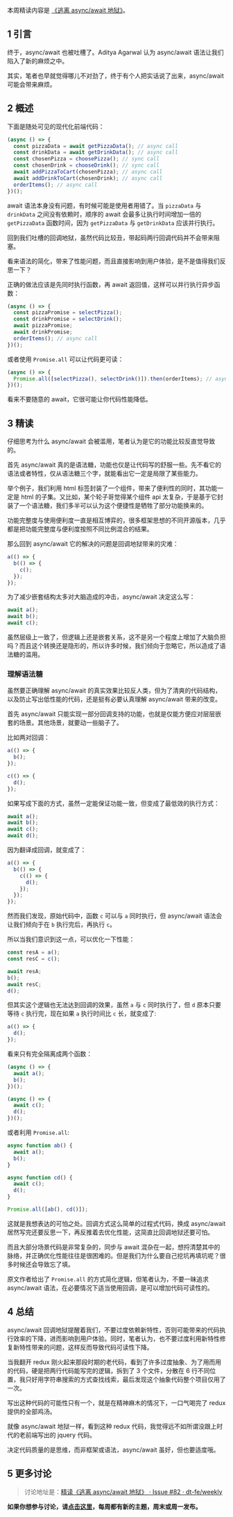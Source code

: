本周精读内容是 [《逃离 async/await 地狱》](https://medium.freecodecamp.org/avoiding-the-async-await-hell-c77a0fb71c4c)。

## 1 引言

终于，async/await 也被吐槽了。Aditya Agarwal 认为 async/await 语法让我们陷入了新的麻烦之中。

其实，笔者也早就觉得哪儿不对劲了，终于有个人把实话说了出来，async/await 可能会带来麻烦。

## 2 概述

下面是随处可见的现代化前端代码：

```typescript
(async () => {
  const pizzaData = await getPizzaData(); // async call
  const drinkData = await getDrinkData(); // async call
  const chosenPizza = choosePizza(); // sync call
  const chosenDrink = chooseDrink(); // sync call
  await addPizzaToCart(chosenPizza); // async call
  await addDrinkToCart(chosenDrink); // async call
  orderItems(); // async call
})();
```

await 语法本身没有问题，有时候可能是使用者用错了。当 `pizzaData` 与 `drinkData` 之间没有依赖时，顺序的 await 会最多让执行时间增加一倍的 `getPizzaData` 函数时间，因为 `getPizzaData` 与 `getDrinkData` 应该并行执行。

回到我们吐槽的回调地狱，虽然代码比较丑，带起码两行回调代码并不会带来阻塞。

看来语法的简化，带来了性能问题，而且直接影响到用户体验，是不是值得我们反思一下？

正确的做法应该是先同时执行函数，再 await 返回值，这样可以并行执行异步函数：

```typescript
(async () => {
  const pizzaPromise = selectPizza();
  const drinkPromise = selectDrink();
  await pizzaPromise;
  await drinkPromise;
  orderItems(); // async call
})();
```

或者使用 `Promise.all` 可以让代码更可读：

```typescript
(async () => {
  Promise.all([selectPizza(), selectDrink()]).then(orderItems); // async call
})();
```

看来不要随意的 await，它很可能让你代码性能降低。

## 3 精读

仔细思考为什么 async/await 会被滥用，笔者认为是它的功能比较反直觉导致的。

首先 async/await 真的是语法糖，功能也仅是让代码写的舒服一些。先不看它的语法或者特性，仅从语法糖三个字，就能看出它一定是局限了某些能力。

举个例子，我们利用 html 标签封装了一个组件，带来了便利性的同时，其功能一定是 html 的子集。又比如，某个轮子哥觉得某个组件 api 太复杂，于是基于它封装了一个语法糖，我们多半可以认为这个便捷性是牺牲了部分功能换来的。

功能完整度与使用便利度一直是相互博弈的，很多框架思想的不同开源版本，几乎都是把功能完整度与便利度按照不同比例混合的结果。

那么回到 async/await 它的解决的问题是回调地狱带来的灾难：

```typescript
a(() => {
  b(() => {
    c();
  });
});
```

为了减少嵌套结构太多对大脑造成的冲击，async/await 决定这么写：

```typescript
await a();
await b();
await c();
```

虽然层级上一致了，但逻辑上还是嵌套关系，这不是另一个程度上增加了大脑负担吗？而且这个转换还是隐形的，所以许多时候，我们倾向于忽略它，所以造成了语法糖的滥用。

### 理解语法糖

虽然要正确理解 async/await 的真实效果比较反人类，但为了清爽的代码结构，以及防止写出低性能的代码，还是挺有必要认真理解 async/await 带来的改变。

首先 async/await 只能实现一部分回调支持的功能，也就是仅能方便应对层层嵌套的场景。其他场景，就要动一些脑子了。

比如两对回调：

```typescript
a(() => {
  b();
});

c(() => {
  d();
});
```

如果写成下面的方式，虽然一定能保证功能一致，但变成了最低效的执行方式：

```typescript
await a();
await b();
await c();
await d();
```

因为翻译成回调，就变成了：

```typescript
a(() => {
  b(() => {
    c(() => {
      d();
    });
  });
});
```

然而我们发现，原始代码中，函数 `c` 可以与 `a` 同时执行，但 async/await 语法会让我们倾向于在 `b` 执行完后，再执行 `c`。

所以当我们意识到这一点，可以优化一下性能：

```typescript
const resA = a();
const resC = c();

await resA;
b();
await resC;
d();
```

但其实这个逻辑也无法达到回调的效果，虽然 `a` 与 `c` 同时执行了，但 `d` 原本只要等待 `c` 执行完，现在如果 `a` 执行时间比 `c` 长，就变成了:

```typescript
a(() => {
  d();
});
```

看来只有完全隔离成两个函数：

```typescript
(async () => {
  await a();
  b();
})();

(async () => {
  await c();
  d();
})();
```

或者利用 `Promise.all`:

```typescript
async function ab() {
  await a();
  b();
}

async function cd() {
  await c();
  d();
}

Promise.all([ab(), cd()]);
```

这就是我想表达的可怕之处。回调方式这么简单的过程式代码，换成 async/await 居然写完还要反思一下，再反推着去优化性能，这简直比回调地狱还要可怕。

而且大部分场景代码是非常复杂的，同步与 await 混杂在一起，想捋清楚其中的脉络，并正确优化性能往往是很困难的。但是我们为什么要自己挖坑再填坑呢？很多时候还会导致忘了填。

原文作者给出了 `Promise.all` 的方式简化逻辑，但笔者认为，不要一昧追求 async/await 语法，在必要情况下适当使用回调，是可以增加代码可读性的。

## 4 总结

async/await 回调地狱提醒着我们，不要过度依赖新特性，否则可能带来的代码执行效率的下降，进而影响到用户体验。同时，笔者认为，也不要过度利用新特性修复新特性带来的问题，这样反而导致代码可读性下降。

当我翻开 redux 刚火起来那段时期的老代码，看到了许多过度抽象、为了用而用的代码，硬是把两行代码能写完的逻辑，拆到了 3 个文件，分散在 6 行不同位置，我只好用字符串搜索的方式查找线索，最后发现这个抽象代码整个项目仅用了一次。

写出这种代码的可能性只有一个，就是在精神麻木的情况下，一口气喝完了 redux 提供的全部鸡汤。

就像 async/await 地狱一样，看到这种 redux 代码，我觉得远不如所谓没跟上时代的老前端写出的 jquery 代码。

决定代码质量的是思维，而非框架或语法，async/await 虽好，但也要适度哦。

## 5 更多讨论

> 讨论地址是：[精读《逃离 async/await 地狱》 · Issue #82 · dt-fe/weekly](https://github.com/dt-fe/weekly/issues/82)

**如果你想参与讨论，请[点击这里](https://github.com/dt-fe/weekly)，每周都有新的主题，周末或周一发布。**
